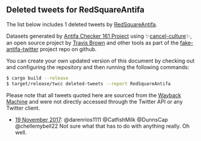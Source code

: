 ## Deleted tweets for RedSquareAntifa

The list below includes 1 deleted tweets by
[RedSquareAntifa](https://twitter.com/RedSquareAntifa).



Datasets generated by [Antifa Checker 161 Project](https://twitter.com/antifacheck161) using ✨[cancel-culture](https://github.com/travisbrown/cancel-culture)✨, an open source project by 
[Travis Brown](https://twitter.com/travisbrown) and other tools as part of the 
[fake-antifa-twitter](https://github.com/antifacheck161/fake-antifa-twitter) project repo on github.

You can create your own updated version of this document by checking out and configuring the
repository and then running the following commands:

```bash
$ cargo build --release
$ target/release/twcc deleted-tweets --report RedSquareAntifa
```

Please note that all tweets quoted here are sourced from the
[Wayback Machine](https://web.archive.org) and were not directly accessed through the Twitter API or
any Twitter client.

* [19 November 2017](https://web.archive.org/web/20171119021156/https://twitter.com/RedSquareAntifa/status/932068896806506496): @darenrios1111 @CatfishMilk @DunnsCap @chellemybell22 Not sure what that has to do with anything really. Oh well. <!--932068896806506496-->
